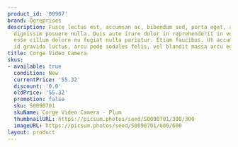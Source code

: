 ```yaml
---
product_id: '00907'
brand: Ogreprises
description: Fusce lectus est, accumsan ac, bibendum sed, porta eget, augue. Nulla
  dignissim posuere nulla. Duis aute irure dolor in reprehenderit in voluptate velit
  esse cillum dolore eu fugiat nulla pariatur. Etiam faucibus. Ut accumsan, neque
  id gravida luctus, arcu pede sodales felis, vel blandit massa arcu eget ligula.
title: Corge Video Camera
skus:
- available: true
  condition: New
  currentPrice: '55.32'
  discount: '0.0'
  oldPrice: '55.32'
  promotion: false
  sku: S0090701
  skuName: Corge Video Camera - Plum
  thumbnailURL: https://picsum.photos/seed/S0090701/300/300
  imageURL: https://picsum.photos/seed/S0090701/600/600
layout: product
---
```

